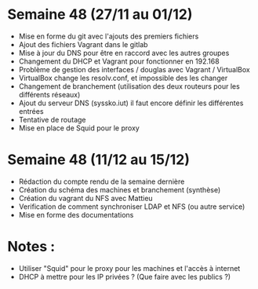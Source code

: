 # Semaine 48 (27/11 au 01/12)
 - Mise en forme du git avec l'ajouts des premiers fichiers
 - Ajout des fichiers Vagrant dans le gitlab
 - Mise à jour du DNS pour être en raccord avec les autres groupes
 - Changement du DHCP et Vagrant pour fonctionner en 192.168
 - Problème de gestion des interfaces / douglas avec Vagrant / VirtualBox
 - VirtualBox change les resolv.conf, et impossible des les changer
 - Changement de branchement (utilisation des deux routeurs pour les différents réseaux)
 - Ajout du serveur DNS (syssko.iut) il faut encore définir les différentes entrées
 - Tentative de routage
 - Mise en place de Squid pour le proxy

# Semaine 48 (11/12 au 15/12)
 - Rédaction du compte rendu de la semaine dernière
 - Création du schéma des machines et branchement (synthèse)
 - Création du vagrant du NFS avec Mattieu
 - Verification de comment synchroniser LDAP et NFS (ou autre service)
 - Mise en forme des documentations

# Notes :
 - Utiliser "Squid" pour le proxy pour les machines et l'accès à internet
 - DHCP à mettre pour les IP privées ? (Que faire avec les publics ?)

